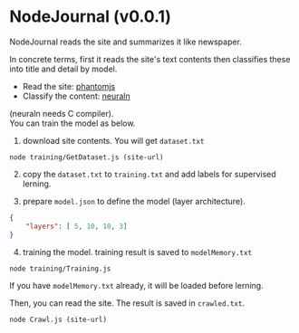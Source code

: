 ﻿NodeJournal (v0.0.1)
=============

NodeJournal reads the site and summarizes it like newspaper.

In concrete terms, first it reads the site's text contents then classifies these into title and detail by model.

* Read the site: [phantomjs](https://github.com/sgentle/phantomjs-node)
* Classify the content: [neuraln](https://github.com/totemstech/neuraln)

(neuraln needs C compiler).  
You can train the model as below.

1. download site contents. You will get `dataset.txt`  
```
node training/GetDataset.js (site-url)
```

2. copy the `dataset.txt` to `training.txt` and add labels for supervised lerning.

3. prepare `model.json` to define the model (layer architecture).
```model.json
{
    "layers": [ 5, 10, 10, 3]
}
```

4. training the model. training result is saved to `modelMemory.txt`
```
node training/Training.js
```  
If you have `modelMemory.txt` already, it will be loaded before lerning.

Then, you can read the site. The result is saved in `crawled.txt`.

```
node Crawl.js (site-url)
```

